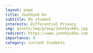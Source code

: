 ```yaml
---
layout: page
title: Joonhyuk Ko
subtitle: BS student
interests: Differential Privacy
img: assets/img/group/JoonhyukKo.jpg
redirect: https://www.joonhyukko.com
importance: 9
category: Current Students
---
```


